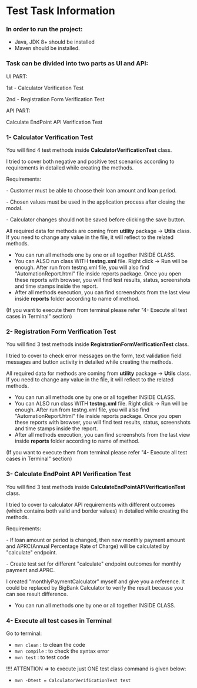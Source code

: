 # Test Task Information

### In order to run the project:
* Java, JDK 8+ should be installed
* Maven should be installed.

### Task can be divided into two parts as UI and API:
UI PART:
<p> 1st - Calculator Verification Test
<p> 2nd - Registration Form Verification Test

API PART:
<p> Calculate EndPoint API Verification Test

### **1- Calculator Verification Test**
You will find 4 test methods inside **CalculatorVerificationTest** class.

I tried to cover both negative and positive test scenarios according to requirements in detailed while creating the methods.

Requirements:
<p> - Customer must be able to choose their loan amount and loan period.
<p> - Chosen values must be used in the application process after closing the modal.
<p> - Calculator changes should not be saved before clicking the save button.

All required data for methods are coming from **utility** package -> **Utils** class.
If you need to change any value in the file, it will reflect to the related methods.


* You can run all methods one by one or all together INSIDE CLASS. 
* You can ALSO run class WITH **testng.xml** file. Right click -> Run will be enough. 
After run from testng.xml file, you will also find "AutomationReport.html" file inside reports package.
Once you open these reports with browser, you will find test results, status, screenshots and time stamps inside the report.
* After all methods execution, you can find screenshots from the last view inside **reports** folder according to name of method.

(If you want to execute them from terminal please refer "4- Execute all test cases in Terminal" section)

### **2- Registration Form Verification Test**
You will find 3 test methods inside **RegistrationFormVerificationTest** class.

I tried to cover to check error messages on the form, text validation field messages and button activity in detailed while creating the methods.

All required data for methods are coming from **utility** package -> **Utils** class.
If you need to change any value in the file, it will reflect to the related methods.

* You can run all methods one by one or all together INSIDE CLASS. 
* You can ALSO run class WITH **testng.xml** file. Right click -> Run will be enough. 
After run from testng.xml file, you will also find "AutomationReport.html" file inside reports package.
Once you open these reports with browser, you will find test results, status, screenshots and time stamps inside the report.
* After all methods execution, you can find screenshots from the last view inside **reports** folder according to name of method.

(If you want to execute them from terminal please refer "4- Execute all test cases in Terminal" section)

### **3- Calculate EndPoint API Verification Test**
You will find 3 test methods inside **CalculateEndPointAPIVerificationTest** class.

I tried to cover to calculator API requirements with different outcomes (which contains both valid and border values) in detailed while creating the methods.

Requirements:
<p> - If loan amount or period is changed, then new monthly payment amount and APRC(Annual Percentage Rate of Charge) will be calculated by "calculate" endpoint.
<p> - Create test set for different "calculate" endpoint outcomes for monthly payment and APRC.

I created "monthlyPaymentCalculator" myself and give you a reference. 
It could be replaced by BigBank Calculator to verify the result because you can see result difference.

* You can run all methods one by one or all together INSIDE CLASS. 

### **4- Execute all test cases in Terminal**
Go to terminal:
- `mvn clean` : to clean the code
- `mvn compile` : to check the syntax error
- `mvn test` : to test code

!!!! ATTENTION ⇒ to execute just ONE test class command is given below:
- `mvn -Dtest = CalculatorVerificationTest test`




